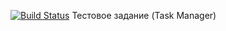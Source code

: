 [![Build Status](https://travis-ci.org/lr00t/taskmanager.svg?branch=master)](https://travis-ci.org/lr00t/taskmanager)
Тестовое задание (Task Manager)